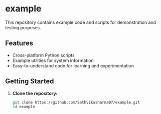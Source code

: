 # example

This repository contains example code and scripts for demonstration and testing purposes.

## Features

- Cross-platform Python scripts
- Example utilities for system information
- Easy-to-understand code for learning and experimentation

## Getting Started

1. **Clone the repository:**
   ```sh
   git clone https://github.com/Sathvikasharma07/example.git
   cd example
